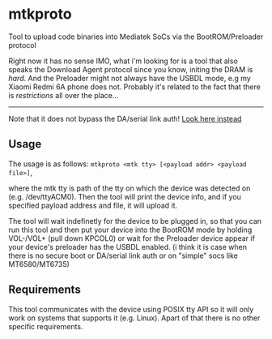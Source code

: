 # mtkproto
Tool to upload code binaries into Mediatek SoCs via the BootROM/Preloader protocol

Right now it has no sense IMO, what i'm looking for is a tool that also speaks the
Download Agent protocol since you know, initing the DRAM is *hard*.
And the Preloader might not always have the USBDL mode, e.g my Xiaomi Redmi 6A phone does not.
Probably it's related to the fact that there is *restrictions* all over the place...

----

Note that it does not bypass the DA/serial link auth!
[Look here instead](https://github.com/MTK-bypass)

## Usage
The usage is as follows: `mtkproto <mtk tty> [<payload addr> <payload file>]`,

where the mtk tty is path of the tty on which the device was detected on (e.g. /dev/ttyACM0).
Then the tool will print the device info, and if you specified payload address and file, it will upload it.

The tool will wait indefinetly for the device to be plugged in, so that you can run this tool and then put your device
into the BootROM mode by holding VOL-/VOL+ (pull down KPCOL0) or wait for the Preloader device appear if your device's preloader has the USBDL enabled.
(i think it is case when there is no secure boot or DA/serial link auth or on "simple" socs like MT6580/MT6735)

## Requirements
This tool communicates with the device using POSIX tty API so it will only work on systems that supports it (e.g. Linux).
Apart of that there is no other specific requirements.
